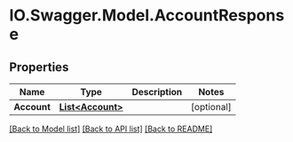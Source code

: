 # IO.Swagger.Model.AccountResponse
## Properties

Name | Type | Description | Notes
------------ | ------------- | ------------- | -------------
**Account** | [**List&lt;Account&gt;**](Account.md) |  | [optional] 

[[Back to Model list]](../README.md#documentation-for-models) [[Back to API list]](../README.md#documentation-for-api-endpoints) [[Back to README]](../README.md)

